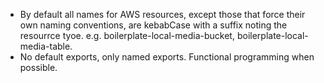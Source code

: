 * By default all names for AWS resources, except those that force their own naming conventions, are kebabCase with a suffix noting the resourrce tyoe.  e.g. boilerplate-local-media-bucket, boilerplate-local-media-table.
* No default exports, only named exports.  Functional programming when possible.